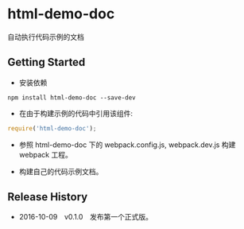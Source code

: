# html-demo-doc
自动执行代码示例的文档

## Getting Started

- 安装依赖

```shell
npm install html-demo-doc --save-dev
```

- 在由于构建示例的代码中引用该组件:

```js
require('html-demo-doc');
```

- 参照 html-demo-doc 下的 webpack.config.js, webpack.dev.js 构建 webpack 工程。

- 构建自己的代码示例文档。

## Release History

 * 2016-10-09 v0.1.0 发布第一个正式版。